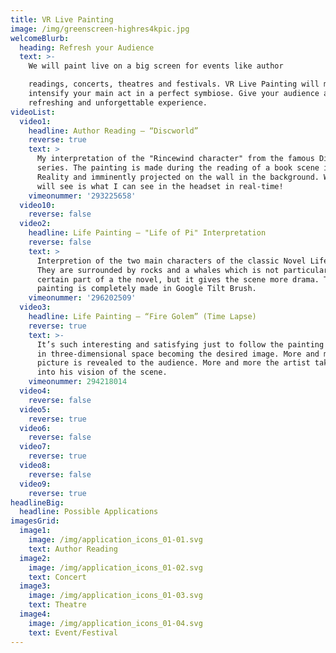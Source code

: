 ```yaml
---
title: VR Live Painting
image: /img/greenscreen-highres4kpic.jpg
welcomeBlurb:
  heading: Refresh your Audience
  text: >-
    We will paint live on a big screen for events like author 

    readings, concerts, theatres and festivals. VR Live Painting will massivly
    intensify your main act in a perfect symbiose. Give your audience a
    refreshing and unforgettable experience.
videoList:
  video1:
    headline: Author Reading – “Discworld”
    reverse: true
    text: >
      My interpretation of the "Rincewind character" from the famous Discworld
      series. The painting is made during the reading of a book scene in Virtual
      Reality and imminently projected on the wall in the background. What you
      will see is what I can see in the headset in real-time!
    vimeonummer: '293225658'
  video10:
    reverse: false
  video2:
    headline: Life Painting – "Life of Pi" Interpretation
    reverse: false
    text: >
      Interpretion of the two main characters of the classic Novel Life of Pi.
      They are surrounded by rocks and a whales which is not particular a
      certain part of a the novel, but it gives the scene more drama. This
      painting is completely made in Google Tilt Brush.
    vimeonummer: '296202509'
  video3:
    headline: Life Painting – “Fire Golem” (Time Lapse)
    reverse: true
    text: >-
      It’s such interesting and satisfying just to follow the painting strokes
      in three-dimensional space becoming the desired image. More and more the
      picture is revealed to the audience. More and more the artist takes us
      into his vision of the scene.
    vimeonummer: 294218014
  video4:
    reverse: false
  video5:
    reverse: true
  video6:
    reverse: false
  video7:
    reverse: true
  video8:
    reverse: false
  video9:
    reverse: true
headlineBig:
  headline: Possible Applications
imagesGrid:
  image1:
    image: /img/application_icons_01-01.svg
    text: Author Reading
  image2:
    image: /img/application_icons_01-02.svg
    text: Concert
  image3:
    image: /img/application_icons_01-03.svg
    text: Theatre
  image4:
    image: /img/application_icons_01-04.svg
    text: Event/Festival
---
```



